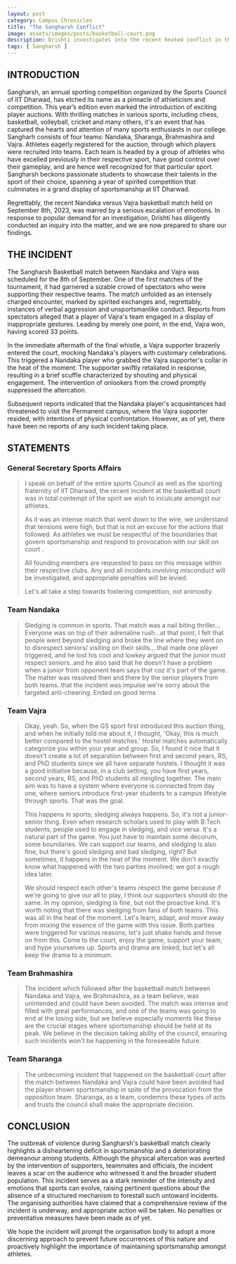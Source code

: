 ```yaml
---
layout: post
category: Campus Chronicles
title: "The Sangharsh Conflict"
image: assets/images/posts/basketball-court.png
description: Drishti investigates into the recent heated conflict in the Sangharsh Nandaka vs. Vajra Basketball encounter, aiming to provide an objective assessment of the incident and comments from various stakeholders.
tags: [ Sangharsh ]
---
```


## INTRODUCTION
Sangharsh, an annual sporting competition organized by the Sports Council of IIT Dharwad, has etched its name as a pinnacle of athleticism and competition. This year’s edition even marked the introduction of exciting player auctions. With thrilling matches in various sports, including chess, basketball, volleyball, cricket and many others, it's an event that has captured the hearts and attention of many sports enthusiasts in our college. Sangharh consists of four teams: Nandaka, Sharanga, Brahmashira and Vajra. Athletes eagerly registered for the auction, through which players were recruited into teams. Each team is headed by a group of athletes who have excelled previously in their respective sport, have good control over their gameplay, and are hence well recognized for that particular sport. Sangharsh beckons passionate students to showcase their talents in the sport of their choice, spanning a year of spirited competition that culminates in a grand display of sportsmanship at IIT Dharwad.

Regrettably, the recent Nandaka versus Vajra basketball match held on September 8th, 2023, was marred by a serious escalation of emotions. In response to popular demand for an investigation, Drishti has diligently conducted an inquiry into the matter, and we are now prepared to share our findings.

## THE INCIDENT
The Sangharsh Basketball match between Nandaka and Vajra was scheduled for the 8th of September. One of the first matches of the tournament, it had garnered a sizable crowd of spectators who were supporting their respective teams. The match unfolded as an intensely charged encounter, marked by spirited exchanges and, regrettably, instances of verbal aggression and unsportsmanlike conduct. Reports from spectators alleged that a player of Vajra's team engaged in a display of inappropriate gestures. Leading by merely one point, in the end, Vajra won, having scored 33 points.

In the immediate aftermath of the final whistle, a Vajra supporter brazenly entered the court, mocking Nandaka's players with customary celebrations. This triggered a Nandaka player who grabbed the Vajra supporter's collar in the heat of the moment. The supporter swiftly retaliated in response, resulting in a brief scuffle characterized by shouting and physical engagement. The intervention of onlookers from the crowd promptly suppressed the altercation.

Subsequent reports indicated that the Nandaka player's acquaintances had threatened to visit the Permanent campus, where the Vajra supporter resided, with intentions of physical confrontation. However, as of yet, there have been no reports of any such incident taking place.

## STATEMENTS
### General Secretary Sports Affairs
> I speak on behalf of the entire sports Council as well as the 	sporting fraternity of IIT Dharwad, the recent incident at the basketball court was in total contempt of the spirit we wish to inculcate amongst our athletes.
>
> As it was an intense match that went down to the wire, we understand that tensions were high, but that is not an excuse for the actions that followed. As athletes we must be respectful of the boundaries that govern sportsmanship and respond to provocation with our skill on court . 
> 
> All founding members are requested to pass on this message within their respective clubs. Any and all incidents involving misconduct will be investigated, and appropriate penalties will be levied.
>
> Let's all take a step towards fostering competition, not animosity.

### Team Nandaka
> Sledging is common in sports. That match was a nail biting thriller... Everyone was on top of their adrenaline rush...at that point, I felt that people went beyond sledging and broke the line where they went on to disrespect seniors/ visiting on their skills... that made one player triggered, and he lost his cool and lowkey argued that the junior must respect seniors..and he also said that he doesn't have a problem when a junior from opponent team says that coz it's part of the game. The matter was resolved then and there by the senior players from both teams..that the incident was impulse we're sorry about the targeted anti-cheering. Ended on good terms

### Team Vajra
> Okay, yeah. So, when the GS sport first introduced this auction thing, and when he initially told me about it, I thought, 'Okay, this is much better compared to the hostel matches.' Hostel matches automatically categorize you within your year and group. So, I found it nice that it doesn't create a lot of separation between first and second years, RS, and PhD students since we all have separate hostels. I thought it was a good initiative because, in a club setting, you have first years, second years, RS, and PhD students all mingling together. The main aim was to have a system where everyone is connected from day one, where seniors introduce first-year students to a campus lifestyle through sports. That was the goal.
> 
> This happens in sports; sledging always happens. So, it's not a junior-senior thing. Even when research scholars used to play with B.Tech students, people used to engage in sledging, and vice versa. It's a natural part of the game. You just have to maintain some decorum, some boundaries. We can support our teams, and sledging is also fine, but there's good sledging and bad sledging, right? But sometimes, it happens in the heat of the moment. We don't exactly know what happened with the two parties involved; we got a rough idea later.
>
> We should respect each other's teams respect the game because if we're going to give our all to play, I think our supporters should do the same. In my opinion, sledging is fine, but not the proactive kind. It's worth noting that there was sledging from fans of both teams. This was all in the heat of the moment. Let's learn, adapt, and move away from mixing the essence of the game with this issue. Both parties were triggered for various reasons; let's just shake hands and move on from this. Come to the court, enjoy the game, support your team, and hype yourselves up. Sports and drama are linked, but let's all keep the drama to a minimum.

### Team Brahmashira
> The incident which followed after the basketball match between Nandaka and Vajra,  we Brahmashira, as a team believe, was unintended and could have been avoided. The match was intense and filled with great performances, and one of the teams was going to end at the losing side, but we believe especially moments like these are the crucial stages where sportsmanship should be held at its peak. We believe in the decision taking ability of the council, ensuring such incidents won't be happening in the foreseeable future.

### Team Sharanga
> The unbecoming incident that happened on the basketball court after the match between Nandaka and Vajra could have been avoided had the player shown sportsmanship in spite of the provocation from the opposition team. Sharanga, as a team, condemns these types of acts and trusts the council shall make the appropriate decision.

## CONCLUSION
The outbreak of violence during Sangharsh's basketball match clearly highlights a disheartening deficit in sportsmanship and a deteriorating demeanour among students. Although the physical altercation was averted by the intervention of supporters, teammates and officials, the incident leaves a scar on the audience who witnessed it and the broader student population. This incident serves as a stark reminder of the intensity and emotions that sports can evolve, raising pertinent questions about the absence of a structured mechanism to forestall such untoward incidents. The organising authorities have claimed that a comprehensive review of the incident is underway, and appropriate action will be taken. No penalties or preventative measures have been made as of yet.

We hope the incident will prompt the organisation body to adopt a more discerning approach to prevent future occurrences of this nature and proactively highlight the importance of maintaining sportsmanship amongst athletes.
